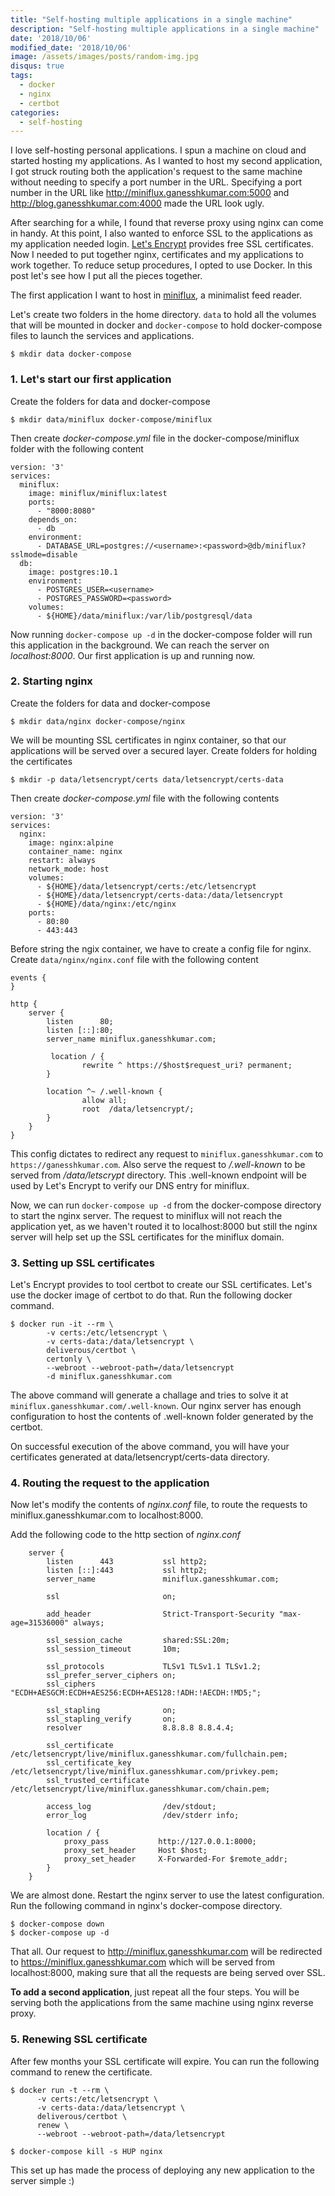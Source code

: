 ```yaml
---
title: "Self-hosting multiple applications in a single machine"
description: "Self-hosting multiple applications in a single machine"
date: '2018/10/06'
modified_date: '2018/10/06'
image: /assets/images/posts/random-img.jpg
disqus: true
tags:
  - docker
  - nginx
  - certbot
categories:
  - self-hosting
---
```


I love self-hosting personal applications. I spun a machine on cloud and started hosting my applications. As I wanted to host my second application, I got struck routing both the application's request to the same machine without needing to specify a port number in the URL. Specifying a port number in the URL like http://miniflux.ganesshkumar.com:5000 and http://blog.ganesshkumar.com:4000 made the URL look ugly.  

After searching for a while, I found that reverse proxy using nginx can come in handy. At this point, I also wanted to enforce SSL to the applications as my application needed login. [Let's Encrypt](https://letsencrypt.org/) provides free SSL certificates. Now I needed to put together nginx, certificates and my applications to work together. To reduce setup procedures, I opted to use Docker. In this post let's see how I put all the pieces together.

The first application I want to host in [miniflux](https://miniflux.app/), a minimalist feed reader.

Let's create two folders in the home directory. `data` to hold all the volumes that will be mounted in docker and `docker-compose` to hold docker-compose files to launch the services and applications.

```
$ mkdir data docker-compose
```

### 1. Let's start our first application

Create the folders for data and docker-compose

```
$ mkdir data/miniflux docker-compose/miniflux
```

Then create _docker-compose.yml_ file in the docker-compose/miniflux folder with the following content

```
version: '3'
services:
  miniflux:
    image: miniflux/miniflux:latest
    ports:
      - "8000:8080"
    depends_on:
      - db
    environment:
      - DATABASE_URL=postgres://<username>:<password>@db/miniflux?sslmode=disable
  db:
    image: postgres:10.1
    environment:
      - POSTGRES_USER=<username>
      - POSTGRES_PASSWORD=<password>
    volumes:
      - ${HOME}/data/miniflux:/var/lib/postgresql/data
```

Now running `docker-compose up -d` in the docker-compose folder will run this application in the background. We can reach the server on _localhost:8000_. Our first application is up and running now.

### 2. Starting nginx

Create the folders for data and docker-compose

```
$ mkdir data/nginx docker-compose/nginx
```

We will be mounting SSL certificates in nginx container, so that our applications will be served over a secured layer. Create folders for holding the certificates

```
$ mkdir -p data/letsencrypt/certs data/letsencrypt/certs-data
```

Then create _docker-compose.yml_ file with the following contents

```
version: '3'
services:
  nginx:
    image: nginx:alpine
    container_name: nginx
    restart: always
    network_mode: host
    volumes:
      - ${HOME}/data/letsencrypt/certs:/etc/letsencrypt
      - ${HOME}/data/letsencrypt/certs-data:/data/letsencrypt
      - ${HOME}/data/nginx:/etc/nginx
    ports:
      - 80:80
      - 443:443
```

Before string the ngix container, we have to create a config file for nginx. Create `data/nginx/nginx.conf` file with the following content

```
events {
}

http {
    server {
        listen      80;
        listen [::]:80;
        server_name miniflux.ganesshkumar.com;

         location / {
                rewrite ^ https://$host$request_uri? permanent;
        }

        location ^~ /.well-known {
                allow all;
                root  /data/letsencrypt/;
        }
    }
}
```

This config dictates to redirect any request to `miniflux.ganesshkumar.com` to `https://ganesshkumar.com`. Also serve the request to _/.well-known_ to be served from _/data/letscrypt_ directory. This .well-known endpoint will be used by Let's Encrypt to verify our DNS entry for miniflux.

Now, we can run `docker-compose up -d` from the docker-compose directory to start the nginx server. The request to miniflux will not reach the application yet, as we haven't routed it to localhost:8000 but still the nginx server will help set up the SSL certificates for the miniflux domain.

### 3. Setting up SSL certificates

Let's Encrypt provides to tool certbot to create our SSL certificates. Let's use the docker image of certbot to do that. Run the following docker command.

```
$ docker run -it --rm \
        -v certs:/etc/letsencrypt \
        -v certs-data:/data/letsencrypt \
        deliverous/certbot \
        certonly \
        --webroot --webroot-path=/data/letsencrypt
        -d miniflux.ganesshkumar.com
```

The above command will generate a challage and tries to solve it at `miniflux.ganesshkumar.com/.well-known`. Our nginx server has enough configuration to host the contents of .well-known folder generated by the certbot.

On successful execution of the above command, you will have your certificates generated at data/letsencrypt/certs-data directory.

### 4. Routing the request to the application

Now let's modify the contents of _nginx.conf_ file, to route the requests to miniflux.ganesshkumar.com to localhost:8000.

Add the following code to the http section of _nginx.conf_

```
    server {
        listen      443           ssl http2;
        listen [::]:443           ssl http2;
        server_name               miniflux.ganesshkumar.com;

        ssl                       on;

        add_header                Strict-Transport-Security "max-age=31536000" always;

        ssl_session_cache         shared:SSL:20m;
        ssl_session_timeout       10m;

        ssl_protocols             TLSv1 TLSv1.1 TLSv1.2;
        ssl_prefer_server_ciphers on;
        ssl_ciphers               "ECDH+AESGCM:ECDH+AES256:ECDH+AES128:!ADH:!AECDH:!MD5;";

        ssl_stapling              on;
        ssl_stapling_verify       on;
        resolver                  8.8.8.8 8.8.4.4;

        ssl_certificate           /etc/letsencrypt/live/miniflux.ganesshkumar.com/fullchain.pem;
        ssl_certificate_key       /etc/letsencrypt/live/miniflux.ganesshkumar.com/privkey.pem;
        ssl_trusted_certificate   /etc/letsencrypt/live/miniflux.ganesshkumar.com/chain.pem;

        access_log                /dev/stdout;
        error_log                 /dev/stderr info;

        location / {
            proxy_pass           http://127.0.0.1:8000;
            proxy_set_header     Host $host;
            proxy_set_header     X-Forwarded-For $remote_addr;
        }
    }
```

We are almost done. Restart the nginx server to use the latest configuration. Run the following command in nginx's docker-compose directory.

```
$ docker-compose down
$ docker-compose up -d
```

That all. Our request to http://miniflux.ganesshkumar.com will be redirected to https://miniflux.ganesshkumar.com which will be served from localhost:8000, making sure that all the requests are being served over SSL.

**To add a second application**, just repeat all the four steps. You will be serving both the applications from the same machine using nginx reverse proxy.

### 5. Renewing SSL certificate

After few months your SSL certificate will expire. You can run the following command to renew the certificate.

```
$ docker run -t --rm \
      -v certs:/etc/letsencrypt \
      -v certs-data:/data/letsencrypt \
      deliverous/certbot \
      renew \
      --webroot --webroot-path=/data/letsencrypt

$ docker-compose kill -s HUP nginx
```

This set up has made the process of deploying any new application to the server simple :)
